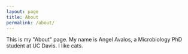 ```yaml
---
layout: page
title: About
permalink: /about/
---
```


This is my "About" page. My name is Angel Avalos, a Microbiology PhD student at UC Davis. I like cats.

